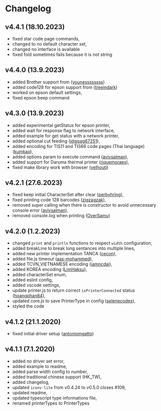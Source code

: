 # Changelog

## v4.4.1 (18.10.2023)

- fixed star code page commands,
- changed to no default character set,
- changed no interface is available
- fixed fold sometimes fails because it is not string


## v4.4.0 (13.9.2023)

- added Brother support from ([younessssssss](https://github.com/younessssssss))
- added code128 for epson support from ([treeindark](https://github.com/treeindark))
- worked on epson default settings,
- fixed epson beep command

## v4.3.0 (13.9.2023)

- added experimental getStatus for epson printer,
- added wait for response flag to network interface,
- added example for get status with a network printer,
- added optional cut feeding ([jdgjsag67251](https://github.com/jdgjsag67251)),
- added encoding for TIS11 and TIS66 code pages (Thai language) ([kumkao](https://github.com/kumkao)),
- added options param to execute command ([avivsalman](https://github.com/avivsalman)),
- added support for Daruma thermal printer ([riquemoraes](https://github.com/riquemoraes)),
- fixed make library work with browser ([yelhouti](https://github.com/yelhouti))

## v4.2.1 (27.6.2023)

- fixed keep initial CharacterSet after clear ([perbyhring](https://github.com/perbyhring)),
- fixed printing code 128 barcodes ([zigzagzak](https://github.com/zigzagzak)),
- removed super calling when there is constructor to avoid unnecessary console error ([avivsalman](https://github.com/avivsalman)),
- removed console.log when printing ([OverSamu](https://github.com/OverSamu))

## v4.2.0 (1.2.2023)

- changed `print` and `println` functions to respect `width` configuration,
- added breakLine to break long sentances into multiple lines,
- added new printer implementation TANCA ([cecon](https://github.com/cecon)),
- added file.js timeout ([aas-mohammed](https://github.com/aas-mohammed)),
- added TCVN_VIETNAMESE encoding ([iamncdai](https://github.com/iamncdai)),
- added KOREA encoding ([LimHaksu](https://github.com/LimHaksu)),
- added characterSet enum,
- added eslint config,
- added vscode settings,
- update printer.js to return correct `isPrinterConnected` status ([hoangphan84](https://github.com/hoangphan84)),
- updated core.js to save PrinterType in config ([selenecodes](https://github.com/selenecodes)),
- styled the code

## v4.1.2 (21.1.2020)

- fixed initial driver setup ([antoniomgatto](https://github.com/antoniomgatto))

## v4.1.1 (7.1.2020)

- added no driver set error,
- added example to readme,
- added parse width config to number,
- added traditional chinese support (HK_TW),
- added changelog,
- updated `iconv-lite` from v0.4.24 to v0.5.0 closes #109,
- updated readme,
- updated typescript type informations file,
- renamed printerTypes to PrinterTypes
